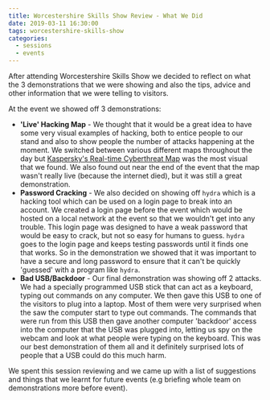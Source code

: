 ```yaml
---
title: Worcestershire Skills Show Review - What We Did
date: 2019-03-11 16:30:00
tags: worcestershire-skills-show
categories:
  - sessions
  - events
---
```

After attending Worcestershire Skills Show we decided to reflect on what the 3 demonstrations that we were showing and also the tips, advice and other information that we were telling to visitors.

At the event we showed off 3 demonstrations:
* **'Live' Hacking Map** - We thought that it would be a great idea to have some very visual examples of hacking, both to entice people to our stand and also to show people the number of attacks happening at the moment. We switched between various different maps throughout the day but [Kaspersky's Real-time Cyberthreat Map](https://cybermap.kaspersky.com/) was the most visual that we found. We also found out near the end of the event that the map wasn't really live (because the internet died), but it was still a great demonstration.
* **Password Cracking** - We also decided on showing off `hydra` which is a hacking tool which can be used on a login page to break into an account. We created a login page before the event which would be hosted on a local network at the event so that we wouldn't get into any trouble. This login page was designed to have a weak password that would be easy to crack, but not so easy for humans to guess. `hydra` goes to the login page and keeps testing passwords until it finds one that works. So in the demonstration we showed that it was important to have a secure and long password to ensure that it can't be quickly 'guessed' with a program like `hydra`.
* **Bad USB/Backdoor** - Our final demonstration was showing off 2 attacks. We had a specially programmed USB stick that can act as a keyboard, typing out commands on any computer. We then gave this USB to one of the visitors to plug into a laptop. Most of them were very surprised when the saw the computer start to type out commands. The commands that were run from this USB then gave another computer 'backdoor' access into the computer that the USB was plugged into, letting us spy on the webcam and look at what people were typing on the keyboard. This was our best demonstration of them all and it definitely surprised lots of people that a USB could do this much harm.

We spent this session reviewing and we came up with a list of suggestions and things that we learnt for future events (e.g briefing whole team on demonstrations more before event).